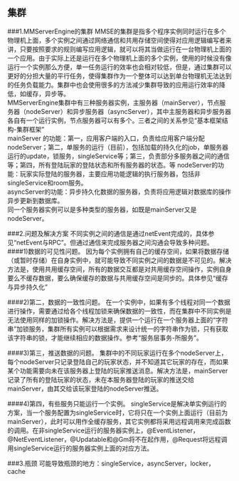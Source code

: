 ## 集群
###1.MMServerEngine的集群 
MMSE的集群是指多个程序实例同时运行在多个物理机上面，多个实例之间通过网络通信和共用存储空间使得对应用逻辑编写者来讲，只要按照要求的规则编写应用逻辑，就可以将其当做运行在一台物理机上面的一个应用。由于实际上还是运行在多个物理机上面的多个实例，使用的时候没有像运行一个实例那么方便，单一任务运行的效率也会相对较低，但是，通过集群可以更好的分担大量的平行任务，使得集群作为一个整体可以达到单台物理机无法达到的任务负载能力。集群中也会使用很多的方法减少集群导致的应用运行效率的降低，如缓存，异步等。<br>
MMServerEngine集群中有三种服务器实例，主服务器（mainServer），节点服务器（nodeServer）和异步服务器（asyncServer），其中主服务器和异步服务器各自有一个运行实例，节点服务器可以有多个。三者之间的关系参见“基本框架结构-集群框架”<br>
mainServer 的功能：第一，应用客户端的入口，负责给应用客户端分配nodeServer；第二，单服务的运行（目前），包括加载的持久化的job，单服务器运行的update，锁服务，singleService等；第三，负责部分多服务器之间的通信等；第四，所有登陆玩家的登陆状态和所有服务器的状态。等
nodeServer的功能：玩家实际登陆的服务器，主要应用功能逻辑的执行服务器，包括非singleService和room服务。<br>
asyncServer的功能：异步持久化数据的服务器，负责将应用逻辑对数据库的操作异步更新到数据库。<br>
同一个服务器实例可以是多种类型的服务器，如既是mainServer又是nodeServer。

###2.问题及解决方案 
不同实例之间的通信是通过netEvent完成的，具体参见“netEvent与RPC”。但通过通信来完成服务器之间沟通会导致多种问题。
####1)数据的可见性问题。 
因为每个实例拥有自己的缓存空间，如果将数据存储（或暂时存储）在自身实例中，就可能导致不同实例之间的数据是不可见的。解决方法是，使用共用缓存空间，所有的数据交互都是对共用缓存空间操作，实例自身要么不缓存数据，要么确保缓存的数据与共用缓存空间是同步的。具体参见“缓存与异步持久化”

####2)第二，数据的一致性问题。 
在一个实例中，如果有多个线程对同一个数据进行操作，需要通过给各个线程加锁来确保数据的一致性，而在集群中不同实例是无法使用同样的加锁操作。解决方法是，提供一个运行在一个服务器上面的“字符串”加锁服务，集群所有实例可以根据需求来设计统一的字符串作为锁，只有获取该字符串的锁，才能继续相应的数据操作。参考“服务层事务-所服务”。

####3)第三，推送数据的问题。 
集群中的不同玩家运行在多个nodeServer上，每个nodeServer只记录登陆自己的玩家状态，并不知道其它玩家的存在，而如果某个功能需要向未在该服务器上登陆的玩家推送消息。解决方法是，mainServer记录了所有的登陆玩家的状态，未在本服务器登陆的玩家的推送交给mainServer，由其交给该玩家登陆的nodeServer推送。

####4)第四，有些服务只能运行一个实例。 
singleService是解决单实例运行的方案，当一个服务配置为singleService时，它将只在一个实例上面运行（目前为mainServer），此时可以用作全缓存服务，其它实例都将采用远程调用来完成函数的调用。在非singleService运行的服务器实例上，@EventListener，@NetEventListener，@Updatable和@Gm将不在起作用，@Request将远程调用singleService运行的服务器实例上面的对应方法。

###3.瓶颈 
可能导致瓶颈的地方：singleService，asyncServer，locker，cache
